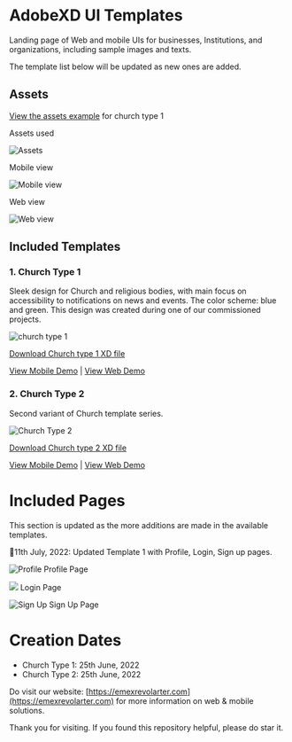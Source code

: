 # AdobeXD UI Templates

Landing page of Web and mobile UIs for businesses, Institutions, and organizations, including sample images and texts.

The template list below will be updated as new ones are added.

## Assets
<a href="assets/videos/assets%20xd%20church%20type%201.mp4" target="_blank">View the assets example</a> for church type 1

Assets used

![Assets](assets/gifs/assets.gif)

Mobile view

![Mobile view](assets/gifs/mobile.gif)

Web view

![Web view](assets/gifs/web.gif)

## Included Templates

### 1. Church Type 1

Sleek design for Church and religious bodies, with main focus on accessibility to notifications on news and events. The color scheme: blue and green. This design was created during one of our commissioned projects.

![church type 1](assets/images/church%20type%201%20_home.png)

[Download Church type 1 XD file][1]

[View Mobile Demo][2] | [View Web Demo][3]


### 2. Church Type 2

Second variant of Church template series.

![Church Type 2](assets/images/church%20type%202%20_home.png)

[Download Church type 2 XD file][4]

[View Mobile Demo][5] | [View Web Demo][6]

# Included Pages
This section is updated as the more additions are made in the available templates.

:calendar:11th July, 2022: Updated Template 1 with Profile, Login, Sign up pages.

![Profile](assets/images/church%20type%201%20_profile.png)
Profile Page

![](assets/images/church%20type%201%20_login.png)
Login Page

![Sign Up](assets/images/church%20type%201%20_signup.png)
Sign Up Page

# Creation Dates

* Church Type 1: 25th June, 2022
* Church Type 2: 25th June, 2022

Do visit our website: [https://emexrevolarter.com](https://emexrevolarter.com) for more information on web & mobile solutions.

Thank you for visiting. If you found this repository helpful, please do star it.

  [1]: templates/xd_church_type_1_home.xd
  [2]: assets/videos/xd%20church%20type%201%20_home-mobile.mp4
  [3]: assets/videos/xd%20church%20type%201%20_home-web.mp4
  [4]: templates/xd_church_type_2_home.xd
  [5]: assets/videos/xd%20church%20type%202%20_home-mobile.mp4
  [6]: assets/videos/xd%20church%20type%202%20_home-web.mp4
